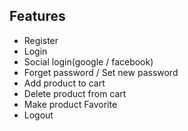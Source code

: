## Features
- Register
- Login
- Social login(google / facebook)
- Forget password / Set new password
- Add product to cart
- Delete product from cart
- Make product Favorite
- Logout